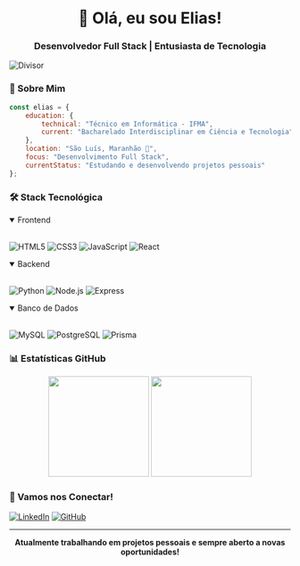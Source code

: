 <div align="center">
  <h1>👋 Olá, eu sou Elias!</h1>
  <h3>Desenvolvedor Full Stack | Entusiasta de Tecnologia</h3>
</div>

![Divisor](https://user-images.githubusercontent.com/73097560/115834477-dbab4500-a447-11eb-908a-139a6edaec5c.gif)

### 🚀 Sobre Mim

```javascript
const elias = {
    education: {
        technical: "Técnico em Informática - IFMA",
        current: "Bacharelado Interdisciplinar em Ciência e Tecnologia",
    },
    location: "São Luís, Maranhão 🌴",
    focus: "Desenvolvimento Full Stack",
    currentStatus: "Estudando e desenvolvendo projetos pessoais"
};
```

### 🛠️ Stack Tecnológica

<details open>
<summary>Frontend</summary>
<br>

![HTML5](https://img.shields.io/badge/HTML5-E34F26?style=for-the-badge&logo=html5&logoColor=white)
![CSS3](https://img.shields.io/badge/CSS3-1572B6?style=for-the-badge&logo=css3&logoColor=white)
![JavaScript](https://img.shields.io/badge/JavaScript-F7DF1E?style=for-the-badge&logo=javascript&logoColor=black)
![React](https://img.shields.io/badge/React-20232A?style=for-the-badge&logo=react&logoColor=61DAFB)

</details>

<details open>
<summary>Backend</summary>
<br>

![Python](https://img.shields.io/badge/Python-3776AB?style=for-the-badge&logo=python&logoColor=white)
![Node.js](https://img.shields.io/badge/Node.js-43853D?style=for-the-badge&logo=node.js&logoColor=white)
![Express](https://img.shields.io/badge/Express.js-404D59?style=for-the-badge)
</details>

<details open>
<summary>Banco de Dados</summary>
<br>

![MySQL](https://img.shields.io/badge/MySQL-00000F?style=for-the-badge&logo=mysql&logoColor=white)
![PostgreSQL](https://img.shields.io/badge/PostgreSQL-316192?style=for-the-badge&logo=postgresql&logoColor=white)
![Prisma](https://img.shields.io/badge/Prisma-3982CE?style=for-the-badge&logo=Prisma&logoColor=white)
</details>

### 📊 Estatísticas GitHub

<div align="center">
  <img height="180em" src="https://github-readme-stats.vercel.app/api?username=eliascmendhes&show_icons=true&theme=tokyonight"/>
  <img height="180em" src="https://github-readme-stats.vercel.app/api/top-langs/?username=eliascmendhes&layout=compact&theme=tokyonight"/>
</div>

### 🤝 Vamos nos Conectar!

[![LinkedIn](https://img.shields.io/badge/LinkedIn-0077B5?style=for-the-badge&logo=linkedin&logoColor=white)](https://www.linkedin.com/in/eliascmendhes)
[![GitHub](https://img.shields.io/badge/GitHub-100000?style=for-the-badge&logo=github&logoColor=white)](https://github.com/eliascmendhes)

---
<div align="center">
  <b>Atualmente trabalhando em projetos pessoais e sempre aberto a novas oportunidades!</b>
</div>
